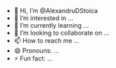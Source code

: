 - 👋 Hi, I’m @AlexandruDStoica
- 👀 I’m interested in ...
- 🌱 I’m currently learning ...
- 💞️ I’m looking to collaborate on ...
- 📫 How to reach me ...
- 😄 Pronouns: ...
- ⚡ Fun fact: ...

<!---
AlexandruDStoica/AlexandruDStoica is a ✨ special ✨ repository because its `README.md` (this file) appears on your GitHub profile.
You can click the Preview link to take a look at your changes.
--->

